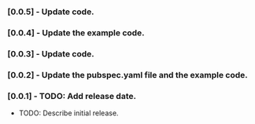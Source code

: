 ### [0.0.5] - Update code.
### [0.0.4] - Update the example code.
### [0.0.3] - Update code.
### [0.0.2] - Update the pubspec.yaml file and the example code.
### [0.0.1] - TODO: Add release date.

* TODO: Describe initial release.
